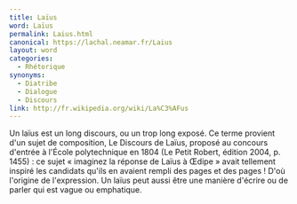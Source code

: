 ```yaml
---
title: Laïus
word: Laïus
permalink: Laius.html
canonical: https://lachal.neamar.fr/Laius
layout: word
categories:
  - Rhétorique
synonyms:
  - Diatribe
  - Dialogue
  - Discours
link: http://fr.wikipedia.org/wiki/La%C3%AFus
---
```


Un laïus est un long discours, ou un trop long exposé. Ce terme provient d'un sujet de composition, Le Discours de Laïus, proposé au concours d'entrée à l'École polytechnique en 1804 (Le Petit Robert, édition 2004, p. 1455) : ce sujet « imaginez la réponse de Laïus à Œdipe » avait tellement inspiré les candidats qu'ils en avaient rempli des pages et des pages !
D'où l'origine de l'expression.
Un laïus peut aussi être une manière d'écrire ou de parler qui est vague ou emphatique.

